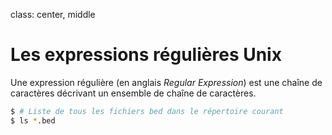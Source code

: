 class: center, middle

# Les expressions régulières Unix

Une expression régulière (en anglais *Regular Expression*) 
est une chaîne de caractères décrivant un ensemble de chaîne de
caractères.

```bash
$ # Liste de tous les fichiers bed dans le répertoire courant
$ ls *.bed
```

